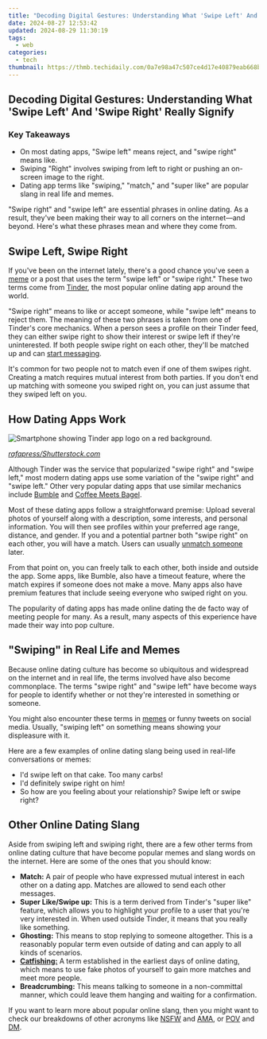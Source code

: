```yaml
---
title: "Decoding Digital Gestures: Understanding What 'Swipe Left' And 'Swipe Right' Really Signify"
date: 2024-08-27 12:53:42
updated: 2024-08-29 11:30:19
tags:
  - web
categories:
  - tech
thumbnail: https://thmb.techidaily.com/0a7e98a47c507ce4d17e40879eab668bc44ad83b05fd8fefcba56a2f27460108.jpg
---
```


## Decoding Digital Gestures: Understanding What 'Swipe Left' And 'Swipe Right' Really Signify

### Key Takeaways

* On most dating apps, "Swipe left" means reject, and "swipe right" means like.
* Swiping "Right" involves swiping from left to right or pushing an on-screen image to the right.
* Dating app terms like "swiping," "match," and "super like" are popular slang in real life and memes.

 "Swipe right" and "swipe left" are essential phrases in online dating. As a result, they've been making their way to all corners on the internet—and beyond. Here's what these phrases mean and where they come from.

##  Swipe Left, Swipe Right

 If you've been on the internet lately, there's a good chance you've seen a [meme](https://digital-screen-recording.techidaily.com/in-2024-boosting-your-gaming-footage-on-latest-windows-11/) or a post that uses the term "swipe left" or "swipe right." These two terms come from [Tinder](https://tinder.com/), the most popular online dating app around the world.

 "Swipe right" means to like or accept someone, while "swipe left" means to reject them. The meaning of these two phrases is taken from one of Tinder's core mechanics. When a person sees a profile on their Tinder feed, they can either swipe right to show their interest or swipe left if they're uninterested. If both people swipe right on each other, they'll be matched up and can [start messaging](https://activate-lock.techidaily.com/bypass-icloud-activation-lock-with-imei-code-from-your-apple-iphone-6s-plus-by-drfone-ios/).

 It's common for two people not to match even if one of them swipes right. Creating a match requires mutual interest from both parties. If you don't end up matching with someone you swiped right on, you can just assume that they swiped left on you.

##  How Dating Apps Work

![Smartphone showing Tinder app logo on a red background.](https://static1.howtogeekimages.com/wordpress/wp-content/uploads/2021/08/tinder-app-logo-smartphone.jpg) 

_[rafapress/Shutterstock.com](https://www.shutterstock.com/image-photo/april-2-2019-brazil-tinder-logo-1357581854)_

 Although Tinder was the service that popularized "swipe right" and "swipe left," most modern dating apps use some variation of the "swipe right" and "swipe left." Other very popular dating apps that use similar mechanics include [Bumble](https://bumble.com/) and [Coffee Meets Bagel](https://coffeemeetsbagel.com/).

 Most of these dating apps follow a straightforward premise: Upload several photos of yourself along with a description, some interests, and personal information. You will then see profiles within your preferred age range, distance, and gender. If you and a potential partner both "swipe right" on each other, you will have a match. Users can usually [unmatch someone](https://facebook-video-recording.techidaily.com/new-comprehensive-guide-to-multitasking-audience-interactions-via-fb-live/) later.

 From that point on, you can freely talk to each other, both inside and outside the app. Some apps, like Bumble, also have a timeout feature, where the match expires if someone does not make a move. Many apps also have premium features that include seeing everyone who swiped right on you.

 The popularity of dating apps has made online dating the de facto way of meeting people for many. As a result, many aspects of this experience have made their way into pop culture.

##  "Swiping" in Real Life and Memes

 Because online dating culture has become so ubiquitous and widespread on the internet and in real life, the terms involved have also become commonplace. The terms "swipe right" and "swipe left" have become ways for people to identify whether or not they're interested in something or someone.

 You might also encounter these terms in [memes](https://digital-screen-recording.techidaily.com/in-2024-boosting-your-gaming-footage-on-latest-windows-11/) or funny tweets on social media. Usually, "swiping left" on something means showing your displeasure with it.

 Here are a few examples of online dating slang being used in real-life conversations or memes:

* I'd swipe left on that cake. Too many carbs!
* I'd definitely swipe right on him!
* So how are you feeling about your relationship? Swipe left or swipe right?

##  Other Online Dating Slang

 Aside from swiping left and swiping right, there are a few other terms from online dating culture that have become popular memes and slang words on the internet. Here are some of the ones that you should know:

* **Match:** A pair of people who have expressed mutual interest in each other on a dating app. Matches are allowed to send each other messages.
* **Super Like/Swipe up:** This is a term derived from Tinder's "super like" feature, which allows you to highlight your profile to a user that you're very interested in. When used outside Tinder, it means that you really like something.
* **Ghosting:** This means to stop replying to someone altogether. This is a reasonably popular term even outside of dating and can apply to all kinds of scenarios.
* **[Catfishing:](https://sound-issues.techidaily.com/ways-to-switch-off-windows-10s-built-in-speaker-amplification-settings/)** A term established in the earliest days of online dating, which means to use fake photos of yourself to gain more matches and meet more people.
* **Breadcrumbing:** This means talking to someone in a non-committal manner, which could leave them hanging and waiting for a confirmation.

 If you want to learn more about popular online slang, then you might want to check our breakdowns of other acronyms like [NSFW](https://some-guidance.techidaily.com/twitter-video-download-tool-for-mp3-conversion-for-2024/) and [AMA](https://win-able.techidaily.com/say-goodbye-to-interruptions-effective-ways-to-address-and-prevent-cityskies-crashing-episodes-updated-strategies-from-2024/), or [POV](https://article-files.techidaily.com/2024-approved-get-crystal-clear-iphone-photos-with-our-free-red-eye-toolkit/) and [DM](https://howto.techidaily.com/fixes-for-apps-keep-crashing-on-oppo-a59-5g-drfone-by-drfone-fix-android-problems-fix-android-problems/).

<ins class="adsbygoogle"
     style="display:block"
     data-ad-format="autorelaxed"
     data-ad-client="ca-pub-7571918770474297"
     data-ad-slot="1223367746"></ins>



<ins class="adsbygoogle"
     style="display:block"
     data-ad-client="ca-pub-7571918770474297"
     data-ad-slot="8358498916"
     data-ad-format="auto"
     data-full-width-responsive="true"></ins>
